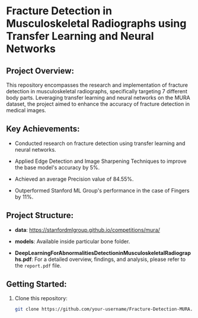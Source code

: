 # Fracture Detection in Musculoskeletal Radiographs using Transfer Learning and Neural Networks

## Project Overview:

This repository encompasses the research and implementation of fracture detection in musculoskeletal radiographs, specifically targeting 7 different body parts. Leveraging transfer learning and neural networks on the MURA dataset, the project aimed to enhance the accuracy of fracture detection in medical images.

## Key Achievements:

- Conducted research on fracture detection using transfer learning and neural networks.
  
- Applied Edge Detection and Image Sharpening Techniques to improve the base model's accuracy by 5%.

- Achieved an average Precision value of 84.55%.

- Outperformed Stanford ML Group's performance in the case of Fingers by 11%.

## Project Structure:

- **data**: https://stanfordmlgroup.github.io/competitions/mura/

- **models**: Available inside particular bone folder.

- **DeepLearningForAbnormalitiesDetectioninMusculoskeletalRadiographs.pdf**: For a detailed overview, findings, and analysis, please refer to the `report.pdf` file.

## Getting Started:

1. Clone this repository:

   ```bash
   git clone https://github.com/your-username/Fracture-Detection-MURA.git
  
  
